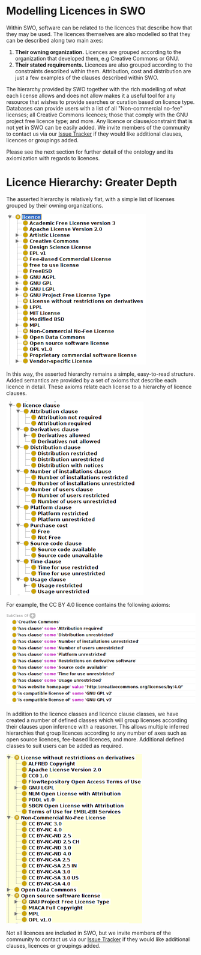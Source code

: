 # Modelling Licences in SWO

Within SWO, software can be related to the licences that describe how that they may be used. The licences themselves are also modelled so that they can be described along two main axes:

1. **Their owning organization.** Licences are grouped according to the organization that developed them, e.g Creative Commons or GNU.
2. **Their stated requirements.** Licences are also grouped according to the constraints described within them. Attribution, cost and distribution are just a few examples of the clauses described within SWO.

The hierarchy provided by SWO together with the rich modelling of what each license allows and does not allow makes it a useful tool for any resource that wishes to provide searches or curation based on licence type. Databases can provide users with a list of all "Non-commercial no-fee" licenses; all Creative Commons licences; those that comply with the GNU project free licence type; and more. Any licence or clause/constraint that is not yet in SWO can be easily added. We invite members of the community to contact us via our [Issue Tracker](https://github.com/allysonlister/swo/issues) if they would like additional clauses, licences or groupings added.

Please see the next section for further detail of the ontology and its axiomization with regards to licences.

# Licence Hierarchy: Greater Depth

The asserted hierarchy is relatively flat, with a simple list of licenses grouped by their owning organizations.

![Licence Hierarchy](images/LicenceHierarchy.png)

In this way, the asserted hierarchy remains a simple, easy-to-read structure. Added semantics are provided by a set of axioms that describe each licence in detail. These axioms relate each license to a hierarchy of licence clauses.

![Licence Clauses](images/LicenceClauses.png)

For example, the CC BY 4.0 licence contains the following axioms:

![CC BY 4.0 Axioms](images/cc-by-4.png)


In addition to the licence classes and licence clause classes, we have created a number of defined classes which will group licenses according their clauses upon inference with a reasoner. This allows multiple inferred hierarchies that group licences according to any number of axes such as open source licences, fee-based licences, and more. Additional defined classes to suit users can be added as required.

![Example Defined Classes](images/DefinedClasses.png)


Not all licences are included in SWO, but we invite members of the community to contact us via our [Issue Tracker](https://github.com/allysonlister/swo/issues) if they would like additional clauses, licences or groupings added.
